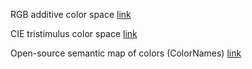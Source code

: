 RGB additive color space [link](https://en.wikipedia.org/wiki/Color_spaces_with_RGB_primaries)

CIE tristimulus color space [link](https://en.wikipedia.org/wiki/CIE_1931_color_space)

Open-source semantic map of colors (ColorNames) [link](http://colornames.org)

